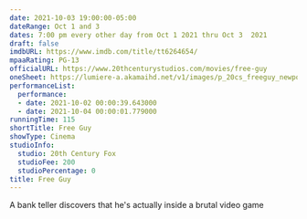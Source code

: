```yaml
---
date: 2021-10-03 19:00:00-05:00
dateRange: Oct 1 and 3
dates: 7:00 pm every other day from Oct 1 2021 thru Oct 3  2021
draft: false
imdbURL: https://www.imdb.com/title/tt6264654/
mpaaRating: PG-13
officialURL: https://www.20thcenturystudios.com/movies/free-guy
oneSheet: https://lumiere-a.akamaihd.net/v1/images/p_20cs_freeguy_newposter_21424_0e018134.jpeg
performanceList:
  performance:
  - date: 2021-10-02 00:00:39.643000
  - date: 2021-10-04 00:00:01.779000
runningTime: 115
shortTitle: Free Guy
showType: Cinema
studioInfo:
  studio: 20th Century Fox
  studioFee: 200
  studioPercentage: 0
title: Free Guy
---
```


A bank teller discovers that he's actually inside a brutal video game